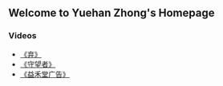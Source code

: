 ## Welcome to Yuehan Zhong's Homepage

### Videos 
- [《弃》](https://github.com/decenter-xin/decenter-xin.github.io/blob/main/qi.mp4)
- [《守望者》]()
- [《益禾堂广告》]()
